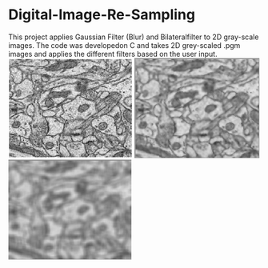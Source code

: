 # Digital-Image-Re-Sampling
This project applies Gaussian Filter (Blur) and Bilateralfilter to 2D gray-scale images. The code was developedon C and takes 2D grey-scaled .pgm images and applies the different filters based on the user input.<br />
<img src="figures/test-image.png" height="200">
<img src="figures/tes-imgOut_B_w5_s10_r100.png" height="200">
<img src="figures/tes-imgOut_G_w10_s5.png" height="200">
